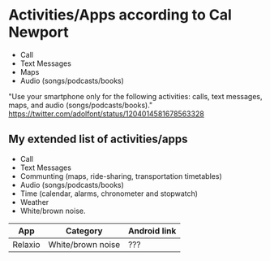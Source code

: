 # Activities/Apps according to Cal Newport

- Call
- Text Messages
- Maps
- Audio (songs/podcasts/books)

"Use your smartphone only for the following activities: calls, text messages, maps, and audio (songs/podcasts/books)."
https://twitter.com/adolfont/status/1204014581678563328

## My extended list of activities/apps

- Call
- Text Messages
- Communting (maps, ride-sharing, transportation timetables)
- Audio (songs/podcasts/books)
- Time (calendar, alarms, chronometer and stopwatch)
- Weather
- White/brown noise.

| App | Category | Android link |
| --- | --- | --- |
| Relaxio | White/brown noise | ??? |
